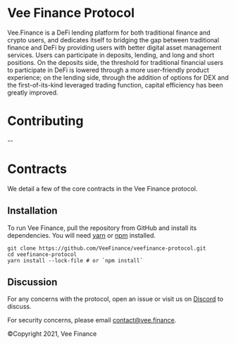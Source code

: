 Vee Finance Protocol
=================

Vee.Finance is a DeFi lending platform for both traditional finance and crypto users, and dedicates itself to bridging the gap between traditional finance and DeFi by providing users with better digital asset management services. Users can participate in deposits, lending, and long and short positions. On the deposits side, the threshold for traditional financial users to participate in DeFi is lowered through a more user-friendly product experience; on the lending side, through the addition of options for DEX and the first-of-its-kind leveraged trading function, capital efficiency has been greatly improved.

Contributing
============

--

Contracts
=========

We detail a few of the core contracts in the Vee Finance protocol.



Installation
------------
To run Vee Finance, pull the repository from GitHub and install its dependencies. You will need [yarn](https://yarnpkg.com/lang/en/docs/install/) or [npm](https://docs.npmjs.com/cli/install) installed.

    git clone https://github.com/VeeFinance/veefinance-protocol.git
    cd veefinance-protocol
    yarn install --lock-file # or `npm install`



Discussion
----------

For any concerns with the protocol, open an issue or visit us on [Discord](https://discord.gg/2BntW5NGzM) to discuss.

For security concerns, please email [contact@vee.finance](mailto:contact@vee.finance).

©Copyright 2021, Vee Finance
